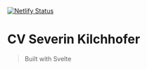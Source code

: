 [![Netlify Status](https://api.netlify.com/api/v1/badges/37c93d3b-2c67-4db6-9c4e-423650159c8e/deploy-status)](https://app.netlify.com/sites/cv-severinkilchhofer/deploys)

# CV Severin Kilchhofer

> Built with Svelte
